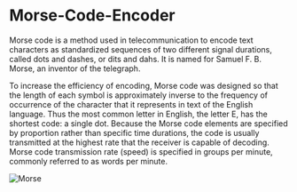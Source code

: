 # Morse-Code-Encoder
Morse code is a method used in telecommunication to encode text characters as standardized sequences of two different signal durations, called dots and dashes, or dits and dahs. It is named for Samuel F. B. Morse, an inventor of the telegraph.

To increase the efficiency of encoding, Morse code was designed so that the length of each symbol is approximately inverse to the frequency of occurrence of the character that it represents in text of the English language. Thus the most common letter in English, the letter E, has the shortest code: a single dot. Because the Morse code elements are specified by proportion rather than specific time durations, the code is usually transmitted at the highest rate that the receiver is capable of decoding. Morse code transmission rate (speed) is specified in groups per minute, commonly referred to as words per minute.

![Morse](https://user-images.githubusercontent.com/76209242/154729936-5a505b24-6bd2-4673-b22c-5b7880b7ab27.png)
